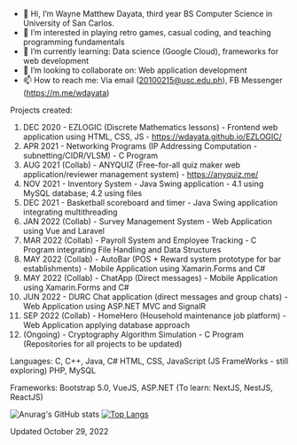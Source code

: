 - 👋 Hi, I’m Wayne Matthew Dayata, third year BS Computer Science in University of San Carlos.
- 👀 I’m interested in playing retro games, casual coding, and teaching programming fundamentals
- 🌱 I’m currently learning: Data science (Google Cloud), frameworks for web development 
- 💞️ I’m looking to collaborate on: Web application development
- 📫 How to reach me: Via email (20100215@usc.edu.ph), FB Messenger (https://m.me/wdayata)

Projects created:
1. DEC 2020 - EZLOGIC (Discrete Mathematics lessons) - Frontend web application using HTML, CSS, JS - https://wdayata.github.io/EZLOGIC/
2. APR 2021 - Networking Programs (IP Addressing Computation - subnetting/CIDR/VLSM) - C Program
3. AUG 2021 (Collab) - ANYQUIZ (Free-for-all quiz maker web application/reviewer management system) - https://anyquiz.me/
4. NOV 2021 - Inventory System - Java Swing application - 4.1 using MySQL database; 4.2 using files
5. DEC 2021 - Basketball scoreboard and timer - Java Swing application integrating multithreading
6. JAN 2022 (Collab) - Survey Management System - Web Application using Vue and Laravel 
7. MAR 2022 (Collab) - Payroll System and Employee Tracking - C Program integrating File Handling and Data Structures
8. MAY 2022 (Collab) - AutoBar (POS + Reward system prototype for bar establishments) - Mobile Application using Xamarin.Forms and C#
9. MAY 2022 (Collab) - ChatApp (Direct messages) - Mobile Application using Xamarin.Forms and C#
10. JUN 2022 - DURC Chat application (direct messages and group chats) - Web Application using ASP.NET MVC and SignalR
11. SEP 2022 (Collab) - HomeHero (Household maintenance job platform) - Web Application applying database approach
12. (Ongoing) - Cryptography Algorithm Simulation - C Program
(Repositories for all projects to be updated)

Languages:
C, C++, Java, C#
HTML, CSS, JavaScript (JS FrameWorks - still exploring)
PHP, MySQL

Frameworks:
Bootstrap 5.0, VueJS, ASP.NET
(To learn: NextJS, NestJS, ReactJS)

![Anurag's GitHub stats](https://github-readme-stats.vercel.app/api?username=20100215&count_private=true&theme=dark)
[![Top Langs](https://github-readme-stats.vercel.app/api/top-langs/?username=20100215&layout=compact)](https://github.com/anuraghazra/github-readme-stats)

<!---
20100215/20100215 is a ✨ special ✨ repository because its `README.md` (this file) appears on your GitHub profile.
You can click the Preview link to take a look at your changes.
--->

Updated October 29, 2022
